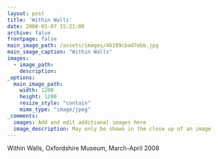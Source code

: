 ```yaml
---
layout: post
title: 'Within Walls'
date: 2008-03-07 15:21:00
archive: false
frontpage: false
main_image_path: /assets/images/4b199cbad7ebb.jpg
main_image_caption: "Within Walls"
images:
  - image_path: 
    description: 
_options:
  main_image_path:
    width: 1200
    height: 1200
    resize_style: "contain"
    mime_type: "image/jpeg"
_comments:
  images: Add and edit additional images here
  image_description: May only be shown in the close up of an image
---
```


Within Walls, Oxfordshire Museum, March-April 2008